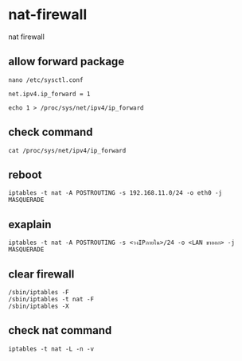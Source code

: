 # nat-firewall
nat firewall

## allow forward package 

````
nano /etc/sysctl.conf 

net.ipv4.ip_forward = 1

echo 1 > /proc/sys/net/ipv4/ip_forward
````

## check command 

````
cat /proc/sys/net/ipv4/ip_forward
````

## reboot

````
iptables -t nat -A POSTROUTING -s 192.168.11.0/24 -o eth0 -j MASQUERADE
````

## exaplain

````
iptables -t nat -A POSTROUTING -s <วงIPภายใน>/24 -o <LAN ขาออก> -j MASQUERADE
````

## clear firewall

````
/sbin/iptables -F
/sbin/iptables -t nat -F
/sbin/iptables -X
````

## check nat command

````
iptables -t nat -L -n -v
````


